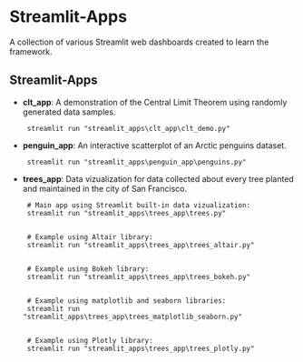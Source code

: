 # Streamlit-Apps

 A collection of various Streamlit web dashboards created to learn the framework.


## Streamlit-Apps

 - **clt_app**: A demonstration of the Central Limit Theorem using randomly generated data samples.

        streamlit run "streamlit_apps\clt_app\clt_demo.py"


 - **penguin_app**: An interactive scatterplot of an Arctic penguins dataset.


        streamlit run "streamlit_apps\penguin_app\penguins.py"


 - **trees_app**: Data vizualization for data collected about every tree planted and maintained in the city of San Francisco.


        # Main app using Streamlit built-in data vizualization:
        streamlit run "streamlit_apps\trees_app\trees.py"


        # Example using Altair library:
        streamlit run "streamlit_apps\trees_app\trees_altair.py"


        # Example using Bokeh library:
        streamlit run "streamlit_apps\trees_app\trees_bokeh.py"


        # Example using matplotlib and seaborn libraries:
        streamlit run "streamlit_apps\trees_app\trees_matplotlib_seaborn.py"


        # Example using Plotly library:
        streamlit run "streamlit_apps\trees_app\trees_plotly.py"
